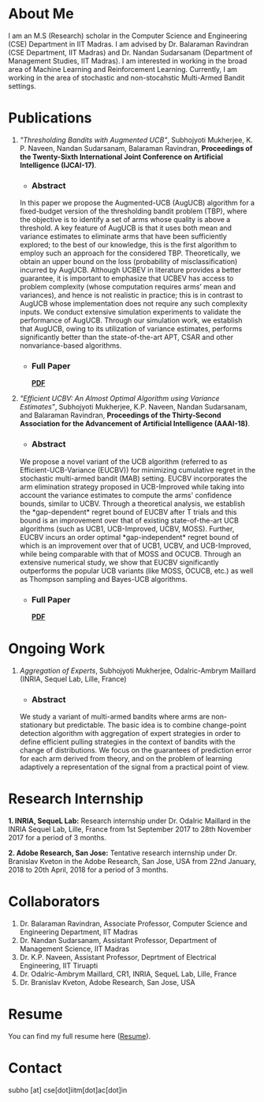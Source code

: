 
# About Me

<p> I am an M.S (Research) scholar in the Computer Science and Engineering (CSE) Department in IIT Madras. I am advised by Dr. Balaraman Ravindran (CSE Department, IIT Madras) and Dr. Nandan Sudarsanam (Department of Management Studies, IIT Madras). I am interested in working in the broad area of Machine Learning and Reinforcement Learning. Currently, I am working in the area of stochastic and non-stocahstic Multi-Armed Bandit settings. </p>

# Publications
1. *"Thresholding Bandits with Augmented UCB"*, Subhojyoti Mukherjee, K. P. Naveen, Nandan Sudarsanam, Balaraman Ravindran, **Proceedings of the Twenty-Sixth International Joint Conference on Artificial Intelligence (IJCAI-17)**.
   
   * ### Abstract ###
   
   <p>In this paper we propose the Augmented-UCB (AugUCB) algorithm for a fixed-budget version of the thresholding bandit problem  (TBP), where the objective is to identify a set of arms whose quality is above a threshold. A key feature of AugUCB is that it uses both  mean and variance estimates to eliminate arms that have been sufficiently explored; to the best of our knowledge, this is the first algorithm to employ such an approach for the considered TBP. Theoretically, we obtain an upper bound on the loss (probability of misclassification) incurred by AugUCB. Although UCBEV in literature provides a better guarantee, it is important to emphasize that UCBEV has access to problem complexity (whose computation requires arms’ mean and variances), and hence is not realistic in practice; this is in contrast to AugUCB whose implementation does not require any such complexity inputs. We conduct extensive simulation experiments to validate the performance of AugUCB. Through our simulation work, we establish that AugUCB, owing to its utilization of variance estimates, performs significantly better than the state-of-the-art APT, CSAR and other nonvariance-based algorithms.</p>
   
   * ### Full Paper ###  
   
      [**PDF**](http://static.ijcai.org/proceedings-2017/0350.pdf)

2. *"Efficient UCBV: An Almost Optimal Algorithm using Variance Estimates"*, Subhojyoti Mukherjee, K.P. Naveen, Nandan Sudarsanam, and Balaraman Ravindran, **Proceedings of the Thirty-Second Association for the Advancement of Artificial Intelligence (AAAI-18)**.

   * ### Abstract ###
   
   <p>We propose a novel variant of the UCB algorithm (referred to as Efficient-UCB-Variance (EUCBV)) for minimizing cumulative regret in the stochastic multi-armed bandit (MAB) setting. EUCBV incorporates the arm elimination strategy proposed in UCB-Improved while taking into account the variance estimates to compute the arms' confidence bounds, similar to UCBV. Through a theoretical analysis, we establish the *gap-dependent* regret bound of EUCBV after T trials and this bound is an improvement over that of existing state-of-the-art UCB algorithms (such as UCB1, UCB-Improved, UCBV,  MOSS). Further, EUCBV incurs an order optimal *gap-independent* regret bound of which is an improvement over that of UCB1, UCBV, and UCB-Improved, while being comparable with that of MOSS and OCUCB. Through an extensive numerical study, we show that EUCBV significantly outperforms the popular UCB variants (like MOSS, OCUCB, etc.) as well as Thompson sampling and Bayes-UCB algorithms.</p>
   
   * ### Full Paper ###
   
      [**PDF**](https://github.com/Subhojyoti/EUCBV/blob/master/AAAI2018/EUCBV.pdf)

# Ongoing Work

1. *Aggregation of Experts*, Subhojyoti Mukherjee, Odalric-Ambrym Maillard (INRIA, Sequel Lab, Lille, France)

   * ### Abstract ###
   <p>We study a variant of multi-armed bandits where arms are non-stationary but predictable. The basic idea is to combine change-point detection algorithm with aggregation of expert strategies in order to define efficient pulling strategies in the context of bandits with the change of distributions. We focus on the guarantees of prediction error for each arm derived from theory, and on the problem of learning adaptively a representation of the signal from a practical point of view.</p>

# Research Internship
**1. INRIA, SequeL Lab:** Research internship under Dr. Odalric Maillard in the INRIA Sequel Lab, Lille, France from 1st September 2017 to 28th November 2017 for a period of 3 months.

**2. Adobe Research, San Jose:** Tentative research internship under Dr. Branislav Kveton in the Adobe Research, San Jose, USA from 22nd January, 2018 to 20th April, 2018 for a period of 3 months.

# Collaborators

1. Dr. Balaraman Ravindran, Associate Professor, Computer Science and Engineering Department, IIT Madras
2. Dr. Nandan Sudarsanam, Assistant Professor, Department of Management Science, IIT Madras
3. Dr. K.P. Naveen, Assistant Professor, Deprtment of Electrical Engineering, IIT Tiruapti
4. Dr. Odalric-Ambrym Maillard, CR1, INRIA, SequeL Lab, Lille, France
5. Dr. Branislav Kveton, Adobe Research, San Jose, USA

# Resume

You can find my full resume here ([Resume](https://github.com/Subhojyoti/CV/blob/master/subho_cv.pdf)).

# Contact 

subho [at] cse[dot]iitm[dot]ac[dot]in

